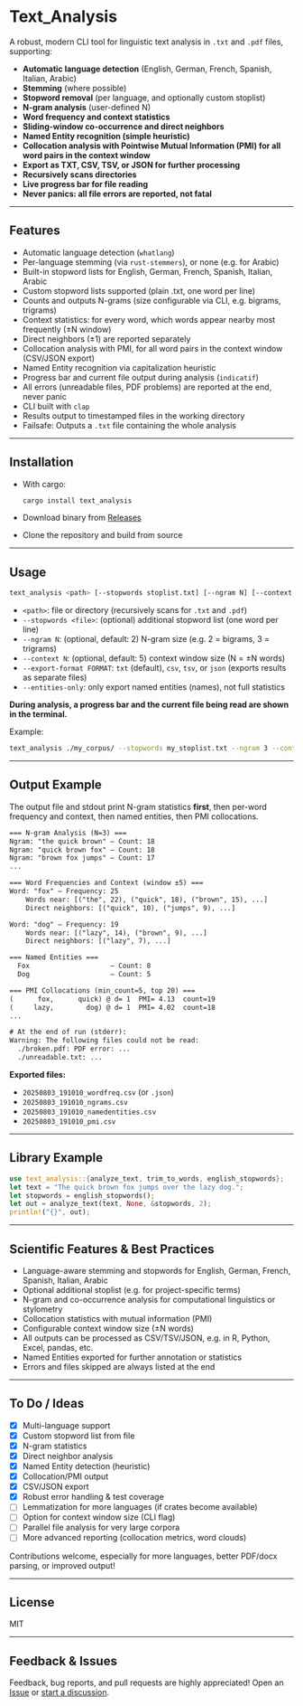 # Text\_Analysis

A robust, modern CLI tool for linguistic text analysis in `.txt` and `.pdf` files, supporting:

* **Automatic language detection** (English, German, French, Spanish, Italian, Arabic)
* **Stemming** (where possible)
* **Stopword removal** (per language, and optionally custom stoplist)
* **N-gram analysis** (user-defined N)
* **Word frequency and context statistics**
* **Sliding-window co-occurrence and direct neighbors**
* **Named Entity recognition (simple heuristic)**
* **Collocation analysis with Pointwise Mutual Information (PMI) for all word pairs in the context window**
* **Export as TXT, CSV, TSV, or JSON for further processing**
* **Recursively scans directories**
* **Live progress bar for file reading**
* **Never panics: all file errors are reported, not fatal**

---

## Features

* Automatic language detection (`whatlang`)
* Per-language stemming (via `rust-stemmers`), or none (e.g. for Arabic)
* Built-in stopword lists for English, German, French, Spanish, Italian, Arabic
* Custom stopword lists supported (plain .txt, one word per line)
* Counts and outputs N-grams (size configurable via CLI, e.g. bigrams, trigrams)
* Context statistics: for every word, which words appear nearby most frequently (±N window)
* Direct neighbors (±1) are reported separately
* Collocation analysis with PMI, for all word pairs in the context window (CSV/JSON export)
* Named Entity recognition via capitalization heuristic
* Progress bar and current file output during analysis (`indicatif`)
* All errors (unreadable files, PDF problems) are reported at the end, never panic
* CLI built with `clap`
* Results output to timestamped files in the working directory
* Failsafe: Outputs a `.txt` file containing the whole analysis

---

## Installation

* With cargo:

  ```sh
  cargo install text_analysis
  ```
* Download binary from [Releases](https://github.com/ArdentEmpiricist/text_analysis/releases)
* Clone the repository and build from source

---

## Usage

```sh
text_analysis <path> [--stopwords stoplist.txt] [--ngram N] [--context N] [--export-format FORMAT] [--entities-only]
```

* `<path>`: file or directory (recursively scans for `.txt` and `.pdf`)
* `--stopwords <file>`: (optional) additional stopword list (one word per line)
* `--ngram N`: (optional, default: 2) N-gram size (e.g. 2 = bigrams, 3 = trigrams)
* `--context N`: (optional, default: 5) context window size (N = ±N words)
* `--export-format FORMAT`: `txt` (default), `csv`, `tsv`, or `json` (exports results as separate files)
* `--entities-only`: only export named entities (names), not full statistics

**During analysis, a progress bar and the current file being read are shown in the terminal.**

Example:

```sh
text_analysis ./my_corpus/ --stopwords my_stoplist.txt --ngram 3 --context 4 --export-format csv
```

---

## Output Example

The output file and stdout print N-gram statistics **first**, then per-word frequency and context, then named entities, then PMI collocations.

```txt
=== N-gram Analysis (N=3) ===
Ngram: "the quick brown" — Count: 18
Ngram: "quick brown fox" — Count: 18
Ngram: "brown fox jumps" — Count: 17
...

=== Word Frequencies and Context (window ±5) ===
Word: "fox" — Frequency: 25
    Words near: [("the", 22), ("quick", 18), ("brown", 15), ...]
    Direct neighbors: [("quick", 10), ("jumps", 9), ...]

Word: "dog" — Frequency: 19
    Words near: [("lazy", 14), ("brown", 9), ...]
    Direct neighbors: [("lazy", 7), ...]

=== Named Entities ===
  Fox                    — Count: 8
  Dog                    — Count: 5

=== PMI Collocations (min_count=5, top 20) ===
(      fox,      quick) @ d= 1  PMI= 4.13  count=19
(     lazy,        dog) @ d= 1  PMI= 4.02  count=18
...

# At the end of run (stderr):
Warning: The following files could not be read:
  ./broken.pdf: PDF error: ...
  ./unreadable.txt: ...
```

**Exported files:**

* `20250803_191010_wordfreq.csv` (or `.json`)
* `20250803_191010_ngrams.csv`
* `20250803_191010_namedentities.csv`
* `20250803_191010_pmi.csv`

---

## Library Example

```rust
use text_analysis::{analyze_text, trim_to_words, english_stopwords};
let text = "The quick brown fox jumps over the lazy dog.";
let stopwords = english_stopwords();
let out = analyze_text(text, None, &stopwords, 2);
println!("{}", out);
```

---

## Scientific Features & Best Practices

* Language-aware stemming and stopwords for English, German, French, Spanish, Italian, Arabic
* Optional additional stoplist (e.g. for project-specific terms)
* N-gram and co-occurrence analysis for computational linguistics or stylometry
* Collocation statistics with mutual information (PMI)
* Configurable context window size (±N words)
* All outputs can be processed as CSV/TSV/JSON, e.g. in R, Python, Excel, pandas, etc.
* Named Entities exported for further annotation or statistics
* Errors and files skipped are always listed at the end

---

## To Do / Ideas

* [x] Multi-language support
* [x] Custom stopword list from file
* [x] N-gram statistics
* [x] Direct neighbor analysis
* [x] Named Entity detection (heuristic)
* [x] Collocation/PMI output
* [x] CSV/JSON export
* [x] Robust error handling & test coverage
* [ ] Lemmatization for more languages (if crates become available)
* [ ] Option for context window size (CLI flag)
* [ ] Parallel file analysis for very large corpora
* [ ] More advanced reporting (collocation metrics, word clouds)

Contributions welcome, especially for more languages, better PDF/docx parsing, or improved output!

---

## License

MIT

---

## Feedback & Issues

Feedback, bug reports, and pull requests are highly appreciated! Open an [Issue](https://github.com/ArdentEmpiricist/text_analysis/issues) or [start a discussion](https://github.com/ArdentEmpiricist/text_analysis/discussions).
